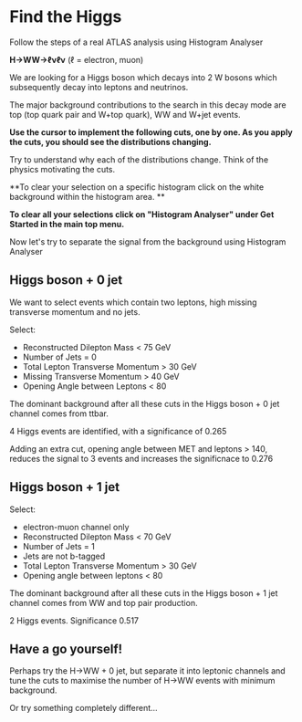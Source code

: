 # Find the Higgs

Follow the steps of a real ATLAS analysis using Histogram Analyser

**H→WW→ℓνℓν** (ℓ = electron, muon)

We are looking for a Higgs boson which decays into 2 W bosons which subsequently decay into leptons and neutrinos. 

The major background contributions to the search in this decay mode are top (top quark pair and W+top quark), WW and W+jet events.

**Use the cursor to implement the following cuts, one by one.
As you apply the cuts, you should see the distributions changing.**  

Try to understand why each of the distributions change.  Think of the physics motivating the cuts.

**To clear your selection on a specific histogram click on the white background within the histogram area. **

**To clear all your selections click on "Histogram Analyser" under Get Started in the main top menu.**


Now let's try to separate the signal from the background using Histogram Analyser

## Higgs boson + 0 jet
We want to select events which contain two leptons, high missing transverse momentum and no jets.  

Select: 

* Reconstructed Dilepton Mass < 75 GeV
* Number of Jets = 0  
* Total Lepton Transverse Momentum > 30 GeV
* Missing Transverse Momentum > 40 GeV
* Opening Angle between Leptons < 80


The dominant background after all these cuts in the
Higgs boson + 0 jet channel comes from ttbar.

4 Higgs events are identified, with a significance of 0.265


Adding an extra cut, opening angle between MET and leptons > 140, reduces the signal to 3 events and increases the significnace to 0.276

## Higgs boson + 1 jet

Select: 

* electron-muon channel only
* Reconstructed Dilepton Mass < 70 GeV
* Number of Jets = 1
* Jets are not b-tagged
* Total Lepton Transverse Momentum > 30 GeV
* Opening angle between leptons < 80

The dominant background after all these cuts in the
Higgs boson + 1 jet channel comes from WW and top pair
production.  

2 Higgs events.  Significance 0.517

## Have a go yourself!

Perhaps try the H→WW + 0 jet, but separate it into leptonic channels and tune the cuts to maximise the number of H→WW events with minimum background.  

Or try something completely different...

